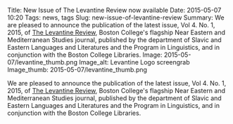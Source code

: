 Title: New Issue of The Levantine Review now available 
Date: 2015-05-07 10:20 
Tags: news, tags 
Slug: new-issue-of-levantine-review 
Summary: We are pleased to announce the publication of the latest issue, Vol 4. No. 1, 2015, of [The Levantine Review](http://ejournals.bc.edu/ojs/index.php/levantine), Boston College's flagship Near Eastern and Mediterranean Studies journal, published by the department of Slavic and Eastern Languages and Literatures and the Program in Linguistics, and in conjunction with the Boston College Libraries.
Image: 2015-05-07/levantine_thumb.png
Image_alt: Levantine Logo screengrab
Image_thumb: 2015-05-07/levantine_thumb.png

We are pleased to announce the publication of the latest issue, Vol 4. No. 1, 2015, of [The Levantine Review](http://ejournals.bc.edu/ojs/index.php/levantine), Boston College's flagship Near Eastern and Mediterranean Studies journal, published by the department of Slavic and Eastern Languages and Literatures and the Program in Linguistics, and in conjunction with the Boston College Libraries.
